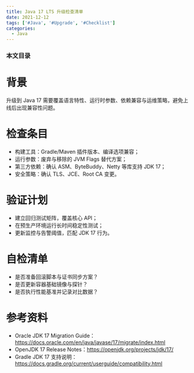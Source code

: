 ```yaml
---
title: Java 17 LTS 升级检查清单
date: 2021-12-12
tags: ['#Java', '#Upgrade', '#Checklist']
categories:
  - Java
---
```


### 本文目录
<!-- toc -->

# 背景
升级到 Java 17 需要覆盖语言特性、运行时参数、依赖兼容与运维策略，避免上线后出现兼容性问题。

# 检查条目
- 构建工具：Gradle/Maven 插件版本、编译选项兼容；
- 运行参数：废弃与移除的 JVM Flags 替代方案；
- 第三方依赖：确认 ASM、ByteBuddy、Netty 等库支持 JDK 17；
- 安全策略：确认 TLS、JCE、Root CA 变更。

# 验证计划
- 建立回归测试矩阵，覆盖核心 API；
- 在预生产环境运行长时间稳定性测试；
- 更新监控与告警阈值，匹配 JDK 17 行为。

# 自检清单
- 是否准备回滚脚本与证书同步方案？
- 是否更新容器基础镜像与探针？
- 是否执行性能基准并记录对比数据？

# 参考资料
- Oracle JDK 17 Migration Guide：https://docs.oracle.com/en/java/javase/17/migrate/index.html
- OpenJDK 17 Release Notes：https://openjdk.org/projects/jdk/17/
- Gradle JDK 17 支持说明：https://docs.gradle.org/current/userguide/compatibility.html
